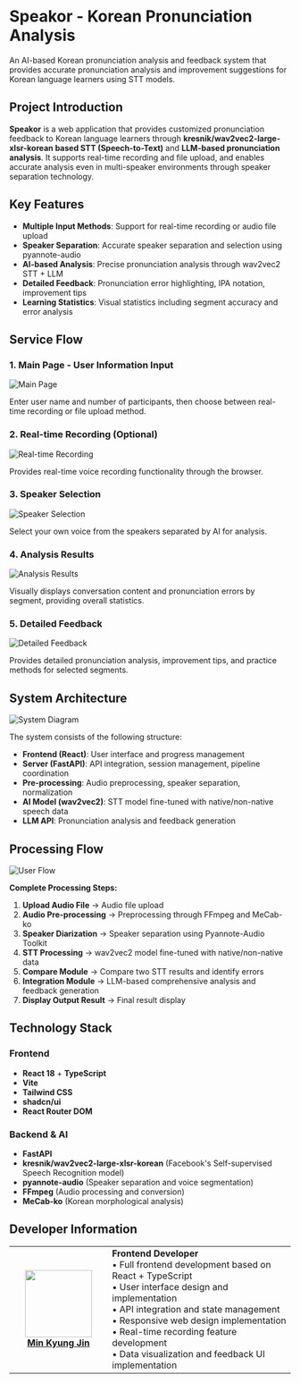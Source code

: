 # Speakor - Korean Pronunciation Analysis

An AI-based Korean pronunciation analysis and feedback system that provides accurate pronunciation analysis and improvement suggestions for Korean language learners using STT models.

## Project Introduction

**Speakor** is a web application that provides customized pronunciation feedback to Korean language learners through **kresnik/wav2vec2-large-xlsr-korean based STT (Speech-to-Text)** and **LLM-based pronunciation analysis**. It supports real-time recording and file upload, and enables accurate analysis even in multi-speaker environments through speaker separation technology.

## Key Features

- **Multiple Input Methods**: Support for real-time recording or audio file upload
- **Speaker Separation**: Accurate speaker separation and selection using pyannote-audio
- **AI-based Analysis**: Precise pronunciation analysis through wav2vec2 STT + LLM
- **Detailed Feedback**: Pronunciation error highlighting, IPA notation, improvement tips
- **Learning Statistics**: Visual statistics including segment accuracy and error analysis

## Service Flow

### 1. Main Page - User Information Input
![Main Page](./Reference/Main_Page.png)

Enter user name and number of participants, then choose between real-time recording or file upload method.

### 2. Real-time Recording (Optional)
![Real-time Recording](./Reference/Direct_Record.png)

Provides real-time voice recording functionality through the browser.

### 3. Speaker Selection
![Speaker Selection](./Reference/Select_Speaker.png)

Select your own voice from the speakers separated by AI for analysis.

### 4. Analysis Results
![Analysis Results](./Reference/Analysis_Results.png)

Visually displays conversation content and pronunciation errors by segment, providing overall statistics.

### 5. Detailed Feedback
![Detailed Feedback](./Reference/Detail_Feedback.png)

Provides detailed pronunciation analysis, improvement tips, and practice methods for selected segments.

## System Architecture

![System Diagram](./Reference/System_Diagram.png)

The system consists of the following structure:

- **Frontend (React)**: User interface and progress management
- **Server (FastAPI)**: API integration, session management, pipeline coordination
- **Pre-processing**: Audio preprocessing, speaker separation, normalization
- **AI Model (wav2vec2)**: STT model fine-tuned with native/non-native speech data
- **LLM API**: Pronunciation analysis and feedback generation

## Processing Flow

![User Flow](./Reference/Userflow_Diagram.png)

**Complete Processing Steps:**
1. **Upload Audio File** → Audio file upload
2. **Audio Pre-processing** → Preprocessing through FFmpeg and MeCab-ko
3. **Speaker Diarization** → Speaker separation using Pyannote-Audio Toolkit
4. **STT Processing** → wav2vec2 model fine-tuned with native/non-native data
5. **Compare Module** → Compare two STT results and identify errors
6. **Integration Module** → LLM-based comprehensive analysis and feedback generation
7. **Display Output Result** → Final result display

## Technology Stack

### **Frontend**
- **React 18** + **TypeScript**
- **Vite**
- **Tailwind CSS**
- **shadcn/ui**
- **React Router DOM**

### **Backend & AI**
- **FastAPI**
- **kresnik/wav2vec2-large-xlsr-korean** (Facebook's Self-supervised Speech Recognition model)
- **pyannote-audio** (Speaker separation and voice segmentation)
- **FFmpeg** (Audio processing and conversion)
- **MeCab-ko** (Korean morphological analysis)

## Developer Information

<table>
    <tr height="160px">
        <td align="center" width="160px">
            <a href="https://github.com/KJ-Min"><img height="120px" width="120px" src="https://avatars.githubusercontent.com/KJ-Min"/></a>
            <br/>
            <a href="https://github.com/KJ-Min"><strong>Min Kyung Jin</strong></a>
            <br />
        </td>
        <td>
            <strong>Frontend Developer</strong><br/>
            • Full frontend development based on React + TypeScript<br/>
            • User interface design and implementation<br/>
            • API integration and state management<br/>
            • Responsive web design implementation<br/>
            • Real-time recording feature development<br/>
            • Data visualization and feedback UI implementation
        </td>
    </tr>
</table>